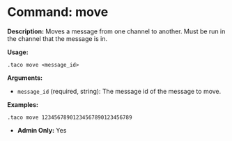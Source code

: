 # Command: move

**Description:**
Moves a message from one channel to another. Must be run in the channel that the message is in.

**Usage:**

```text
.taco move <message_id>
```

**Arguments:**

- `message_id` (required, string): The message id of the message to move.

**Examples:**

```text
.taco move 12345678901234567890123456789
```

- **Admin Only:** Yes
